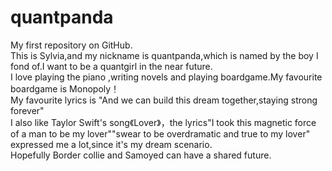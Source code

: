 # quantpanda
My first repository on GitHub.\
This is Sylvia,and my nickname is quantpanda,which is named by the boy I fond of.I want to be a quantgirl in the near future.\
I love playing the piano ,writing novels and playing boardgame.My favourite boardgame is Monopoly！\
My favourite lyrics is "And we can build this dream together,staying strong forever"\
I also like Taylor Swift's song《Lover》，the lyrics"I took this magnetic force of a man to be my lover""swear to be overdramatic and true to my lover" expressed me a lot,since it's my dream scenario.\
Hopefully Border collie  and Samoyed can have a shared future.

